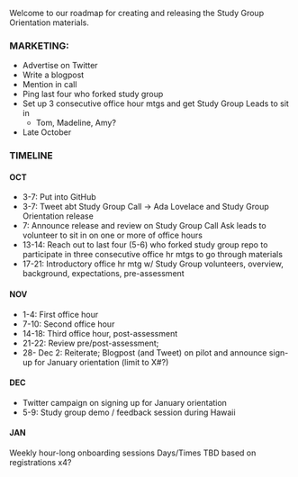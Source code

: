 Welcome to our roadmap for creating and releasing the Study Group Orientation materials.


### MARKETING:

- Advertise on Twitter
- Write a blogpost
- Mention in call
- Ping last four who forked study group
- Set up 3 consecutive office hour mtgs and get Study Group Leads to sit in
	- Tom, Madeline, Amy?
- Late October

### TIMELINE

#### OCT

- 3-7: Put into GitHub
- 3-7: Tweet abt Study Group Call -> Ada Lovelace and Study Group Orientation release
- 7: Announce release and review on Study Group Call
    Ask leads to volunteer to sit in on one or more of office hours
- 13-14: Reach out to last four (5-6) who forked study group repo to participate in three consecutive office hr mtgs to go through materials
- 17-21: Introductory office hr mtg w/ Study Group volunteers, overview, background, expectations, pre-assessment

#### NOV

- 1-4: First office hour
- 7-10: Second office hour
- 14-18: Third office hour, post-assessment
- 21-22: Review pre/post-assessment;
- 28- Dec 2: Reiterate; Blogpost (and Tweet) on pilot and announce sign-up for January orientation (limit to X#?)

#### DEC

- Twitter campaign on signing up for January orientation
- 5-9: Study group demo / feedback session during Hawaii

#### JAN

Weekly hour-long onboarding sessions Days/Times TBD based on registrations x4?
